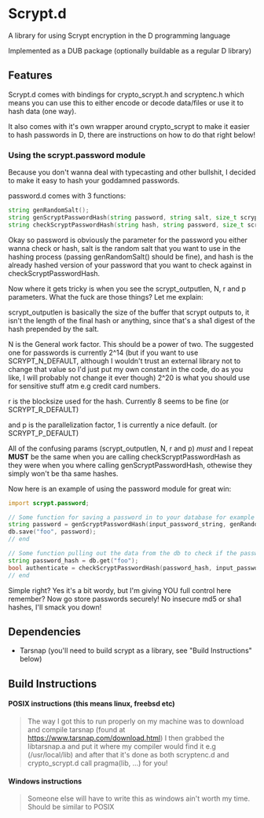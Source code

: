 Scrypt.d
========

A library for using Scrypt encryption in the D programming language

Implemented as a DUB package (optionally buildable as a regular D library)

Features
--------

Scrypt.d comes with bindings for crypto_scrypt.h and scryptenc.h which means you can use this to either encode or decode
data/files or use it to hash data (one way).

It also comes with it's own wrapper around crypto_scrypt to make it easier to hash passwords in D, there are instructions on how to do that right below!

### Using the scrypt.password module

Because you don't wanna deal with typecasting and other bullshit, I decided to make it easy to hash your goddamned passwords.

password.d comes with 3 functions:

``` d
string genRandomSalt();
string genScryptPasswordHash(string password, string salt, size_t scrypt_outputlen, ulong N, uint r, uint p);
string checkScryptPasswordHash(string hash, string password, size_t scrypt_outputlen, ulong N, uint r, uint p);
```

Okay so password is obviously the parameter for the password you either wanna check or hash, salt is the random salt
that you want to use in the hashing process (passing genRandomSalt() should be fine), and hash is the already hashed
version of your password that you want to check against in checkScryptPasswordHash.

Now where it gets tricky is when you see the scrypt_outputlen, N, r and p parameters. What the fuck are those things?
Let me explain:

scrypt_outputlen is basically the size of the buffer that scrypt outputs to, it isn't the length of the final hash or
anything, since that's a sha1 digest of the hash prepended by the salt.

N is the General work factor. This should be a power of two. The suggested one for passwords is currently 2^14 (but if you want to use SCRYPT_N_DEFAULT, although I wouldn't trust an external library not to change that value so I'd just put my own constant in the code, do as you like, I will probably not change it ever though)
2^20 is what you should use for sensitive stuff atm e.g credit card numbers.

r is the blocksize used for the hash. Currently 8 seems to be fine (or SCRYPT_R_DEFAULT)

and p is the parallelization factor, 1 is currently a nice default. (or SCRYPT_P_DEFAULT)

All of the confusing params (scrypt_outputlen, N, r and p) *must* and I repeat __MUST__ be the same when you are calling
checkScryptPasswordHash as they were when you where calling genScryptPasswordHash, othewise they simply won't be tha same hashes.

Now here is an example of using the password module for great win:

``` d
import scrypt.password;

// Some function for saving a password in to your database for example
string password = genScryptPasswordHash(input_password_string, genRandomSalt(), SCRYPT_OUTPUTLEN_DEFAULT, SCRYPT_N_DEFAULT, SCRYPT_R_DEFAULT, SCRYPT_P_DEFAULT);
db.save("foo", password);
// end

// Some function pulling out the data from the db to check if the password matches the one you saved earlier
string password_hash = db.get("foo");
bool authenticate = checkScryptPasswordHash(password_hash, input_password, SCRYPT_OUTPUTLEN_DEFAULT, SCRYPT_N_DEFAULT, SCRYPT_R_DEFAULT, SCRYPT_P_DEFAULT);
// end
```

Simple right? Yes it's a bit wordy, but I'm giving YOU full control here remember? Now go store passwords securely! No insecure md5 or sha1 hashes, I'll smack you down!

Dependencies
------------

+ Tarsnap (you'll need to build scrypt as a library, see "Build Instructions" below)

Build Instructions
------------------

#### POSIX instructions (this means linux, freebsd etc)

> The way I got this to run properly on my machine was to download and compile tarsnap (found at https://www.tarsnap.com/download.html)
> I then grabbed the libtarsnap.a and put it where my compiler would find it e.g (/usr/local/lib) and after that it's done as both
> scryptenc.d and crypto_scrypt.d call pragma(lib, ...) for you!

#### Windows instructions

> Someone else will have to write this as windows ain't worth my time. Should be similar to POSIX
